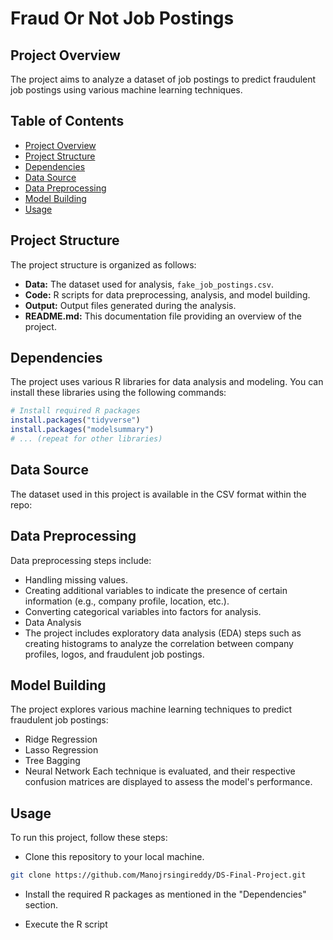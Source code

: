 # Fraud Or Not Job Postings

## Project Overview

The project aims to analyze a dataset of job postings to predict fraudulent job postings using various machine learning techniques.

## Table of Contents

- [Project Overview](#project-overview)
- [Project Structure](#project-structure)
- [Dependencies](#dependencies)
- [Data Source](#data-source)
- [Data Preprocessing](#data-preprocessing)
- [Model Building](#model-building)
- [Usage](#usage)

## Project Structure

The project structure is organized as follows:

- **Data:** The dataset used for analysis, `fake_job_postings.csv`.
- **Code:** R scripts for data preprocessing, analysis, and model building.
- **Output:** Output files generated during the analysis.
- **README.md:** This documentation file providing an overview of the project.

## Dependencies

The project uses various R libraries for data analysis and modeling. You can install these libraries using the following commands:

```R
# Install required R packages
install.packages("tidyverse")
install.packages("modelsummary")
# ... (repeat for other libraries)
```

## Data Source
The dataset used in this project is available in the CSV format within the repo:

## Data Preprocessing
Data preprocessing steps include:

- Handling missing values.
- Creating additional variables to indicate the presence of certain information (e.g., company profile, location, etc.).
- Converting categorical variables into factors for analysis.
- Data Analysis
- The project includes exploratory data analysis (EDA) steps such as creating histograms to analyze the correlation between company profiles, logos, and fraudulent job postings.

## Model Building
The project explores various machine learning techniques to predict fraudulent job postings:

- Ridge Regression
- Lasso Regression
- Tree Bagging
- Neural Network
Each technique is evaluated, and their respective confusion matrices are displayed to assess the model's performance.

## Usage
To run this project, follow these steps:

- Clone this repository to your local machine.

```bash
git clone https://github.com/Manojrsingireddy/DS-Final-Project.git
```
- Install the required R packages as mentioned in the "Dependencies" section.

- Execute the R script